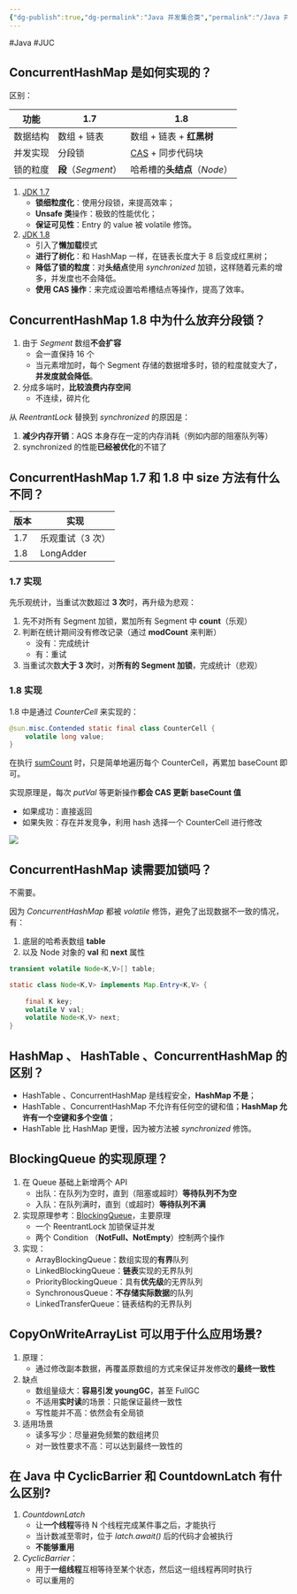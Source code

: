 ```yaml
---
{"dg-publish":true,"dg-permalink":"Java 并发集合类","permalink":"/Java 并发集合类/"}
---
```



#Java #JUC

## ConcurrentHashMap 是如何实现的？

区别：

| 功能     | 1.7           | 1.8                      |
| -------- | ------------- | ------------------------ |
| 数据结构 | 数组 + 链表   | 数组 + 链表 + **红黑树** |
| 并发实现 | 分段锁        | [CAS](obsidian://open?vault=%E7%AC%94%E8%AE%B0&file=src%2Funarchived%2FCAS) + 同步代码块         |
| 锁的粒度 | **段**（*Segment*） | 哈希槽的**头结点**（*Node*）                         |

1. [JDK 1.7](obsidian://open?vault=%E7%AC%94%E8%AE%B0&file=src%2Funarchived%2FConcurentHashMap%20-%20JDK7)
	- **锁细粒度化**：使用分段锁，来提高效率；
	-  **Unsafe 类**操作：极致的性能优化；
	- **保证可见性**：Entry 的 value 被 volatile 修饰。
2. [JDK 1.8](obsidian://open?vault=%E7%AC%94%E8%AE%B0&file=src%2Funarchived%2FConcurentHashMap%20-%20JDK8)
	- 引入了**懒加载**模式
	- **进行了树化**：和 HashMap 一样，在链表长度大于 8 后变成红黑树；
	- **降低了锁的粒度**：对**头结点**使用 *synchronized* 加锁，这样随着元素的增多，并发度也不会降低。
	- **使用 CAS 操作**：来完成设置哈希槽结点等操作，提高了效率。

## ConcurrentHashMap 1.8 中为什么放弃分段锁？

1. 由于 *Segment* 数组**不会扩容**
	- 会一直保持 16 个
	- 当元素增加时，每个 Segment 存储的数据增多时，锁的粒度就变大了，**并发度就会降低**。
2. 分成多端时，**比较浪费内存空间**
	- 不连续，碎片化

从 *ReentrantLock* 替换到 *synchronized* 的原因是：
1. **减少内存开销**：AQS 本身存在一定的内存消耗（例如内部的阻塞队列等）
2. synchronized 的性能**已经被优化**的不错了

## ConcurrentHashMap 1.7 和 1.8 中 size 方法有什么不同？

| 版本 | 实现 |
| ---- | ---- |
| 1.7  | 乐观重试（3 次）     |
| 1.8  | LongAdder     |

### 1.7 实现

先乐观统计，当重试次数超过 **3 次**时，再升级为悲观：

1. 先不对所有 Segment 加锁，累加所有 Segment 中 **count**（乐观）
2. 判断在统计期间没有修改记录（通过 **modCount** 来判断）
	- 没有：完成统计
	- 有：重试
3. 当重试次数**大于 3 次**时，对**所有的 Segment 加锁**，完成统计（悲观）

### 1.8 实现

1.8 中是通过 *CounterCell* 来实现的：

```java
@sun.misc.Contended static final class CounterCell {  
	volatile long value;  
}
```

在执行 [sumCount](https://jihulab.com/learning/interview/-/blob/main/com/jdk/ConcurrentHashMap18.java#L2511) 时，只是简单地遍历每个  CounterCell，再累加 baseCount 即可。

实现原理是，每次 *putVal* 等更新操作**都会 CAS 更新 baseCount 值**
- 如果成功：直接返回
- 如果失败：存在并发竞争，利用 hash 选择一个 CounterCell 进行修改

![](/img/user/attachments/images/Java-CounterCell.png)

## ConcurrentHashMap 读需要加锁吗？

不需要。

因为 *ConcurrentHashMap* 都被 *volatile* 修饰，避免了出现数据不一致的情况，有：
1. 底层的哈希表数组 **table**
2. 以及 Node 对象的 **val**  和  **next**  属性

```java
transient volatile Node<K,V>[] table;

static class Node<K,V> implements Map.Entry<K,V> {  
	
	final K key;
	volatile V val;  
    volatile Node<K,V> next;
}
```

## HashMap 、 HashTable 、ConcurrentHashMap 的区别？

- HashTable 、ConcurrentHashMap 是线程安全，**HashMap 不是**；
- HashTable 、ConcurrentHashMap 不允许有任何空的键和值；**HashMap 允许有一个空键和多个空值**；
- HashTable 比 HashMap 更慢，因为被方法被 *synchronized* 修饰。

## BlockingQueue 的实现原理？

1. 在 Queue 基础上新增两个 API
	- 出队：在队列为空时，直到（阻塞或超时）**等待队列不为空**
	- 入队：在队列满时，直到（或超时）**等待队列不满**
2. 实现原理参考：[BlockingQueue](obsidian://open?vault=%E7%AC%94%E8%AE%B0&file=src%2Funarchived%2FBlockingQueue)，主要原理
	- 一个 ReentrantLock 加锁保证并发
	- 两个 Condition （**NotFull、NotEmpty**）控制两个操作
3. 实现：
	- ArrayBlockingQueue：数组实现的**有界**队列
	- LinkedBlockingQueue：**链表**实现的无界队列
	- PriorityBlockingQueue：具有**优先级**的无界队列
	- SynchronousQueue：**不存储实际数据**的队列
	- LinkedTransferQueue：链表结构的无界队列

## CopyOnWriteArrayList 可以用于什么应用场景?

1. 原理：
	- 通过修改副本数据，再覆盖原数组的方式来保证并发修改的**最终一致性**
2. 缺点
	- 数组量级大：**容易引发 youngGC**，甚至 FullGC
	- 不适用**实时读**的场景：只能保证最终一致性
	- 写性能并不高：依然会有全局锁
3. 适用场景
	- 读多写少：尽量避免频繁的数组拷贝
	- 对一致性要求不高：可以达到最终一致性的

## 在 Java 中 CyclicBarrier 和 CountdownLatch 有什么区别?

1. *CountdownLatch* 
	- 让**一个线程**等待 N 个线程完成某件事之后，才能执行
	- 当计数减至零时，位于 *latch.await()* 后的代码才会被执行
	- **不能够重用**
2. *CyclicBarrier*：
	- 用于**一组线程**互相等待至某个状态，然后这一组线程再同时执行
	- 可以重用的